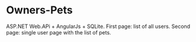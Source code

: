 # Owners-Pets
ASP.NET Web.APi + AngularJs + SQLite.  First page: list of all users.  Second page: single user page with the list of pets.
